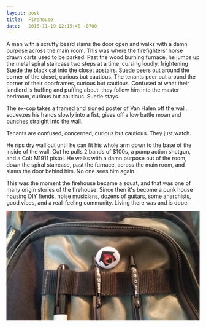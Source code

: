 ```yaml
---
layout: post
title:  Firehouse
date:   2016-11-19 12:15:48 -0700
---
```



A man with a scruffy beard slams the door open and walks with a damn purpose
across the main room. This was where the firefighters' horse drawn carts used to be
parked. Past the wood burning furnace, he jumps up the metal spiral staircase two
steps at a time, cursing loudly, frightening Suede the black cat into the
closet upstairs. Suede peers out around the corner of the closet, curious but cautious. The
tenants peer out around the corner of their doorframes, curious but cautious.
Confused at what their landlord is huffing and puffing about, they follow him
into the master bedroom, curious but cautious. Suede stays.

The ex-cop takes a framed and signed poster of Van Halen off the wall, squeezes
his hands slowly into a fist, gives off a low battle moan and punches straight
into the wall.

Tenants are confused, concerned, curious but cautious. They just watch.

He rips dry wall out until he can fit his whole arm down to the base of the
inside of the wall. Out he pulls 2 bands of $100s, a pump action shotgun, and
a Colt M1911 pistol. He walks with a damn purpose out of the room, down the
spiral staircase, past the furnace, across the main room, and slams the door
behind him. No one sees him again.

This was the moment the firehouse became a squat, and that was one of many origin
stories of the firehouse. Since then it's become a punk house housing DIY
fiends, noise musicians, dozens of guitars, some anarchists, good vibes, and
a real-feeling community. Living there was and is dope.

![Firehouse button](/assets/firehouse.jpg)
